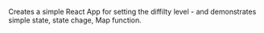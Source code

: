 Creates a simple React App for setting the diffilty level - and demonstrates simple state, state chage, Map function.

